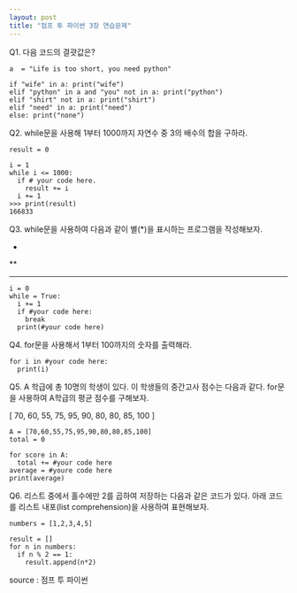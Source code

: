 ```yaml
---
layout: post
title: "점프 투 파이썬 3장 연습문제"
---
```




Q1. 다음 코드의 결괏값은?

```
a  = "Life is too short, you need python"

if "wife" in a: print("wife")
elif "python" in a and "you" not in a: print("python")
elif "shirt" not in a: print("shirt")
elif "need" in a: print("need")
else: print("none")
```



Q2. while문을 사용해 1부터 1000까지 자연수 중 3의 배수의 합을 구하라.

```
result = 0

i = 1
while i <= 1000:
  if # your code here.
  	result += i
  i += 1
>>> print(result)
166833
```



Q3. while문을 사용하여 다음과 같이 별(*)을 표시하는 프로그램을 작성해보자.

  *

  **

  ***

```
i = 0
while = True:
  i += 1
  if #your code here:
    break
  print(#your code here)
```



Q4. for문을 사용해서 1부터 100까지의 숫자를 출력해라.

```
for i in #your code here:
  print(i)
```



Q5. A 학급에 총 10명의 학생이 있다. 이 학생들의 중간고사 점수는 다음과 같다. for문을 사용하여 A학급의 평균 점수를 구해보자. 

[ 70, 60, 55, 75, 95, 90, 80, 80, 85, 100 ]

```
A = [70,60,55,75,95,90,80,80,85,100]
total = 0

for score in A:
  total += #your code here
average = #youre code here
print(average)
```



Q6. 리스트 중에서 홀수에만 2를 곱하여 저장하는 다음과 같은 코드가 있다. 아래 코드를 리스트 내포(list comprehension)을 사용하여 표현해보자.

```
numbers = [1,2,3,4,5]

result = []
for n in numbers:
  if n % 2 == 1:
    result.append(n*2)
```



source : 점프 투 파이썬
